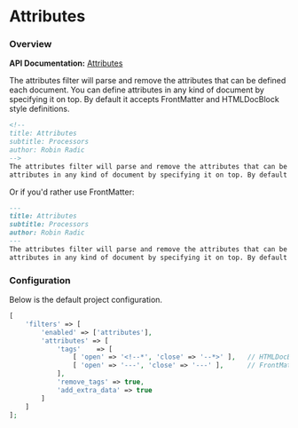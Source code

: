 <!--
title: Attributes
subtitle: Processors
-->

# Attributes

### Overview

**API Documentation:** [Attributes](#phpdoc:popover:Codex\Processors\AttributesProcessor)

The attributes filter will parse and remove the attributes that can be defined each document. You can define 
attributes in any kind of document by specifying it on top. By default it accepts FrontMatter and HTMLDocBlock style definitions.



```markdown
<!--
title: Attributes
subtitle: Processors
author: Robin Radic
-->
The attributes filter will parse and remove the attributes that can be defined each document. You can define 
attributes in any kind of document by specifying it on top. By default it accepts FrontMatter and HTMLDocBlock style definitions.
```


Or if you'd rather use FrontMatter:

```markdown
---
title: Attributes
subtitle: Processors
author: Robin Radic
---
The attributes filter will parse and remove the attributes that can be defined each document. You can define 
attributes in any kind of document by specifying it on top. By default it accepts FrontMatter and HTMLDocBlock style definitions.
```

### Configuration
Below is the default project configuration.
```php
[
    'filters' => [
        'enabled' => ['attributes'],
        'attributes' => [            
            'tags'    => [
                [ 'open' => '<!--*', 'close' => '--*>' ],   // HTMLDocBlock
                [ 'open' => '---', 'close' => '---' ],      // FrontMatter
            ],
            'remove_tags' => true,
            'add_extra_data' => true
        ]            
    ]        
];
```

